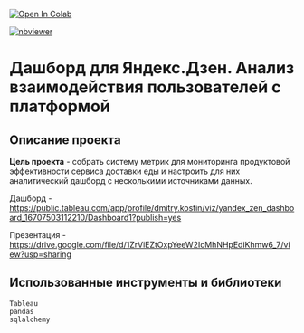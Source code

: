 <a href="https://colab.research.google.com/github/DmitryKostin/yandex-praktikum-data-analyst/blob/main/10_yandex_zen_dashboard/dashboard_project.ipynb" target="_parent"><img src="https://colab.research.google.com/assets/colab-badge.svg" alt="Open In Colab"/></a>

[![nbviewer](https://raw.githubusercontent.com/jupyter/design/master/logos/Badges/nbviewer_badge.svg)](https://nbviewer.org/github/DmitryKostin/yandex-praktikum-data-analyst/blob/main/10_yandex_zen_dashboard/dashboard_project.ipynb)

# Дашборд для Яндекс.Дзен. Анализ взаимодействия пользователей с платформой

## Описание проекта

**Цель проекта** - собрать систему метрик для мониторинга продуктовой эффективности сервиса доставки еды и настроить для них аналитический дашборд с несколькими источниками данных.

Дашборд - https://public.tableau.com/app/profile/dmitry.kostin/viz/yandex_zen_dashboard_16707503112210/Dashboard1?publish=yes

Презентация - https://drive.google.com/file/d/1ZrViEZtOxpYeeW2IcMhNHpEdiKhmw6_7/view?usp=sharing

## Использованные инструменты и библиотеки
```
Tableau 
pandas 
sqlalchemy
```
